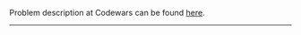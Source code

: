 Problem description at Codewars can be found
[here](https://www.codewars.com/kata/57e3f79c9cb119374600046b/train/python).

-------------


